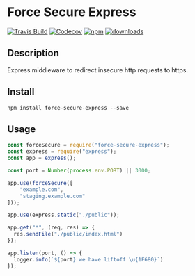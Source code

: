 # Force Secure Express

[![Travis Build](https://img.shields.io/travis/rphansen91/force-secure-express.svg?style=flat-square)](https://travis-ci.org/rphansen91/force-secure-express)
[![Codecov](https://img.shields.io/codecov/c/github/rphansen91/force-secure-express.svg?style=flat-square)](https://codecov.io/gh/rphansen91/force-secure-express)
[![npm](https://img.shields.io/npm/v/force-secure-express.svg?style=flat-square)](https://www.npmjs.com/package/force-secure-express)
[![downloads](https://img.shields.io/npm/dw/force-secure-express.svg?style=flat-square)](https://www.npmjs.com/package/force-secure-express)

## Description

Express middleware to redirect insecure http requests to https.

## Install

`npm install force-secure-express --save`

## Usage

```js
const forceSecure = require("force-secure-express");
const express = require("express");
const app = express();

const port = Number(process.env.PORT) || 3000;

app.use(forceSecure([
    "example.com",
    "staging.example.com"
]));

app.use(express.static("./public"));

app.get("*", (req, res) => {
  res.sendFile("./public/index.html")
});

app.listen(port, () => {
  logger.info(`${port} we have liftoff \u{1F680}`)
});
```